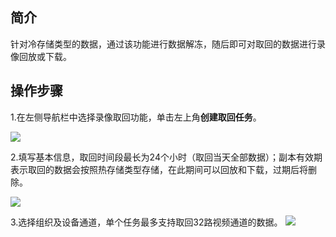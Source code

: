 
## 简介

针对冷存储类型的数据，通过该功能进行数据解冻，随后即可对取回的数据进行录像回放或下载。

## 操作步骤

1.在左侧导航栏中选择录像取回功能，单击左上角**创建取回任务**。

![](https://qcloudimg.tencent-cloud.cn/raw/3fd1544340d290dac50fa92ef6bd57e2.png)

2.填写基本信息，取回时间段最长为24个小时（取回当天全部数据）；副本有效期表示取回的数据会按照热存储类型存储，在此期间可以回放和下载，过期后将删除。

![](https://qcloudimg.tencent-cloud.cn/raw/dd8fd2b209859d145ec90264d580d68b.png)

3.选择组织及设备通道，单个任务最多支持取回32路视频通道的数据。
![](https://qcloudimg.tencent-cloud.cn/raw/2d4625e39a0f5924f24e6827a9bd3fd6.png)
